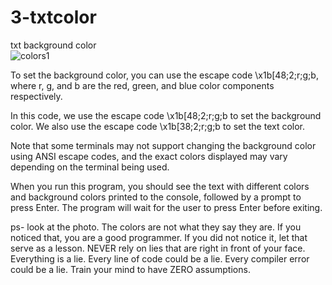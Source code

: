# 3-txtcolor
txt background color
<br>
![colors1](https://user-images.githubusercontent.com/126354491/224235487-7990ebb4-e408-498d-9bcc-1d33ec63e82a.png)
<br>

To set the background color, you can use the escape code \x1b[48;2;r;g;b, where r, g, and b are the red, green, and blue color 
components respectively.

In this code, we use the escape code \x1b[48;2;r;g;b to set the background color. We also use the escape code \x1b[38;2;r;g;b to set the text color.

Note that some terminals may not support changing the background color using ANSI escape codes, and the exact colors displayed may vary depending on the
terminal being used.

When you run this program, you should see the text with different colors and background colors printed to the console, followed by a prompt to press Enter. 
The program will wait for the user to press Enter before exiting.

ps- look at the photo. The colors are not what they say they are. If you noticed that, you are a good programmer. If you did not notice it, let that
serve as a lesson. NEVER rely on lies that are right in front of your face. Everything is a lie. Every line of code could be a lie. Every compiler error could
be a lie. Train your mind to have ZERO assumptions. 
